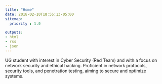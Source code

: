 ```yaml
---
title: "Home"
date: 2018-02-10T18:56:13-05:00
sitemap:
  priority : 1.0

outputs:
- html
- rss
- json
---
```

UG student with interest in Cyber Security (Red Team) and with a focus on network security and ethical hacking. Proficient in network protocols, security tools, and penetration testing, aiming to secure and optimize systems.
